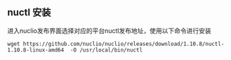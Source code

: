 ## nuctl 安装

进入nuclio发布界面选择对应的平台nuctl发布地址，使用以下命令进行安装

```
wget https://github.com/nuclio/nuclio/releases/download/1.10.8/nuctl-1.10.8-linux-amd64  -O /usr/local/bin/nuctl
```